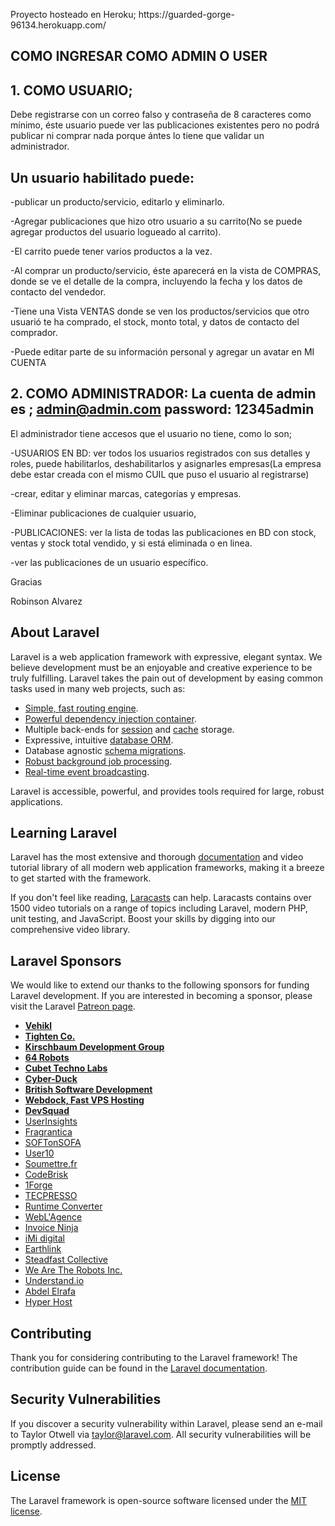 

<p>
Proyecto hosteado en Heroku; https://guarded-gorge-96134.herokuapp.com/

## COMO INGRESAR COMO ADMIN O USER


## 1. COMO USUARIO; 
Debe registrarse con un correo falso y contraseña de 8 caracteres como mínimo, éste usuario puede ver las publicaciones existentes pero no podrá publicar ni comprar nada porque ántes lo tiene que validar un administrador. 

## Un usuario habilitado puede:

-publicar un producto/servicio, editarlo y eliminarlo.

-Agregar publicaciones que hizo otro usuario a su carrito(No se puede agregar productos del usuario logueado al carrito).

-El carrito puede tener varios productos a la vez.

-Al comprar un producto/servicio, éste aparecerá en la vista de COMPRAS, donde se ve el detalle de la compra, incluyendo la fecha y los datos de contacto del vendedor.

-Tiene una Vista VENTAS donde se ven los productos/servicios que otro usuarió te ha comprado, el stock, monto total, y datos de contacto del comprador.

-Puede editar parte de su información personal y agregar un avatar en MI CUENTA 



## 2. COMO ADMINISTRADOR: La cuenta de admin es ; admin@admin.com password: 12345admin 

El administrador tiene accesos que el usuario no tiene, como lo son; 

-USUARIOS EN BD: ver todos los usuarios registrados con sus detalles y roles, puede habilitarlos, deshabilitarlos y  asignarles empresas(La empresa debe estar creada con el mismo CUIL que puso el usuario al registrarse)

-crear, editar y eliminar marcas, categorías y empresas. 

-Eliminar publicaciones de cualquier usuario, 

-PUBLICACIONES: ver la lista de todas las publicaciones en BD con stock, ventas y stock total vendido, y si está eliminada o en linea.

-ver las publicaciones de un usuario específico.

Gracias

Robinson Alvarez


</p>

## About Laravel

Laravel is a web application framework with expressive, elegant syntax. We believe development must be an enjoyable and creative experience to be truly fulfilling. Laravel takes the pain out of development by easing common tasks used in many web projects, such as:

- [Simple, fast routing engine](https://laravel.com/docs/routing).
- [Powerful dependency injection container](https://laravel.com/docs/container).
- Multiple back-ends for [session](https://laravel.com/docs/session) and [cache](https://laravel.com/docs/cache) storage.
- Expressive, intuitive [database ORM](https://laravel.com/docs/eloquent).
- Database agnostic [schema migrations](https://laravel.com/docs/migrations).
- [Robust background job processing](https://laravel.com/docs/queues).
- [Real-time event broadcasting](https://laravel.com/docs/broadcasting).

Laravel is accessible, powerful, and provides tools required for large, robust applications.

## Learning Laravel

Laravel has the most extensive and thorough [documentation](https://laravel.com/docs) and video tutorial library of all modern web application frameworks, making it a breeze to get started with the framework.

If you don't feel like reading, [Laracasts](https://laracasts.com) can help. Laracasts contains over 1500 video tutorials on a range of topics including Laravel, modern PHP, unit testing, and JavaScript. Boost your skills by digging into our comprehensive video library.

## Laravel Sponsors

We would like to extend our thanks to the following sponsors for funding Laravel development. If you are interested in becoming a sponsor, please visit the Laravel [Patreon page](https://patreon.com/taylorotwell).

- **[Vehikl](https://vehikl.com/)**
- **[Tighten Co.](https://tighten.co)**
- **[Kirschbaum Development Group](https://kirschbaumdevelopment.com)**
- **[64 Robots](https://64robots.com)**
- **[Cubet Techno Labs](https://cubettech.com)**
- **[Cyber-Duck](https://cyber-duck.co.uk)**
- **[British Software Development](https://www.britishsoftware.co)**
- **[Webdock, Fast VPS Hosting](https://www.webdock.io/en)**
- **[DevSquad](https://devsquad.com)**
- [UserInsights](https://userinsights.com)
- [Fragrantica](https://www.fragrantica.com)
- [SOFTonSOFA](https://softonsofa.com/)
- [User10](https://user10.com)
- [Soumettre.fr](https://soumettre.fr/)
- [CodeBrisk](https://codebrisk.com)
- [1Forge](https://1forge.com)
- [TECPRESSO](https://tecpresso.co.jp/)
- [Runtime Converter](http://runtimeconverter.com/)
- [WebL'Agence](https://weblagence.com/)
- [Invoice Ninja](https://www.invoiceninja.com)
- [iMi digital](https://www.imi-digital.de/)
- [Earthlink](https://www.earthlink.ro/)
- [Steadfast Collective](https://steadfastcollective.com/)
- [We Are The Robots Inc.](https://watr.mx/)
- [Understand.io](https://www.understand.io/)
- [Abdel Elrafa](https://abdelelrafa.com)
- [Hyper Host](https://hyper.host)

## Contributing

Thank you for considering contributing to the Laravel framework! The contribution guide can be found in the [Laravel documentation](https://laravel.com/docs/contributions).

## Security Vulnerabilities

If you discover a security vulnerability within Laravel, please send an e-mail to Taylor Otwell via [taylor@laravel.com](mailto:taylor@laravel.com). All security vulnerabilities will be promptly addressed.

## License

The Laravel framework is open-source software licensed under the [MIT license](https://opensource.org/licenses/MIT).
